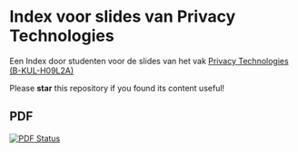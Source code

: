 Index voor slides van Privacy Technologies
=================================

Een Index door studenten voor de slides van het vak [Privacy Technologies (B-KUL-H09L2A)](https://onderwijsaanbod.kuleuven.be/syllabi/e/H09L2AE.htm#activetab=doelstellingen_idp694112)

Please **star** this repository if you found its content useful!

## PDF
[![PDF Status](https://www.sharelatex.com/github/repos/KULeuven-CS/Privacy-Technologies/builds/latest/badge.svg)](https://www.sharelatex.com/github/repos/KULeuven-CS/Privacy-Technologies/builds/latest/output.pdf)
